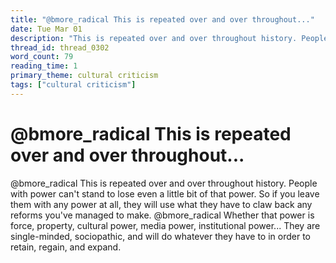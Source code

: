 ```yaml
---
title: "@bmore_radical This is repeated over and over throughout..."
date: Tue Mar 01
description: "This is repeated over and over throughout history. People with power can't stand to lose even a little bit of that power."
thread_id: thread_0302
word_count: 79
reading_time: 1
primary_theme: cultural criticism
tags: ["cultural criticism"]
---
```


# @bmore_radical This is repeated over and over throughout...

@bmore_radical This is repeated over and over throughout history. People with power can't stand to lose even a little bit of that power. So if you leave them with any power at all, they will use what they have to claw back any reforms you've managed to make. @bmore_radical Whether that power is force, property, cultural power, media power, institutional power... They are single-minded, sociopathic, and will do whatever they have to in order to retain, regain, and expand.
